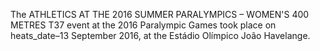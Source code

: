 The ATHLETICS AT THE 2016 SUMMER PARALYMPICS – WOMEN'S 400 METRES T37 event at the 2016 Paralympic Games took place on heats_date–13 September 2016, at the Estádio Olímpico João Havelange.
